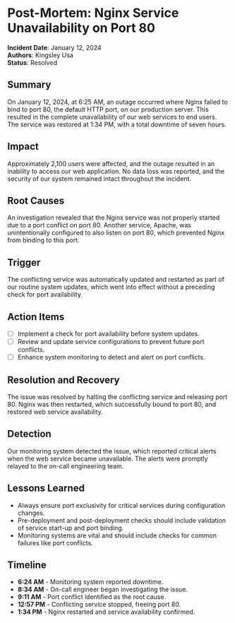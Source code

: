 # Post-Mortem: Nginx Service Unavailability on Port 80

**Incident Date**: January 12, 2024  
**Authors**: Kingsley Usa  
**Status**: Resolved

## Summary

On January 12, 2024, at 6:25 AM, an outage occurred where Nginx failed to bind to port 80, the default HTTP port, on our production server. This resulted in the complete unavailability of our web services to end users. The service was restored at 1:34 PM, with a total downtime of seven hours.

## Impact

Approximately 2,100 users were affected, and the outage resulted in an inability to access our web application. No data loss was reported, and the security of our system remained intact throughout the incident.

## Root Causes

An investigation revealed that the Nginx service was not properly started due to a port conflict on port 80. Another service, Apache, was unintentionally configured to also listen on port 80, which prevented Nginx from binding to this port.

## Trigger

The conflicting service was automatically updated and restarted as part of our routine system updates, which went into effect without a preceding check for port availability.

## Action Items

* [ ] Implement a check for port availability before system updates.
* [ ] Review and update service configurations to prevent future port conflicts.
* [ ] Enhance system monitoring to detect and alert on port conflicts.

## Resolution and Recovery

The issue was resolved by halting the conflicting service and releasing port 80. Nginx was then restarted, which successfully bound to port 80, and restored web service availability.

## Detection

Our monitoring system detected the issue, which reported critical alerts when the web service became unavailable. The alerts were promptly relayed to the on-call engineering team.

## Lessons Learned

- Always ensure port exclusivity for critical services during configuration changes.
- Pre-deployment and post-deployment checks should include validation of service start-up and port binding.
- Monitoring systems are vital and should include checks for common failures like port conflicts.

## Timeline

- **6:24 AM** - Monitoring system reported downtime.
- **8:34 AM** - On-call engineer began investigating the issue.
- **9:11 AM** - Port conflict identified as the root cause.
- **12:57 PM** - Conflicting service stopped, freeing port 80.
- **1:34 PM** - Nginx restarted and service availability confirmed.
